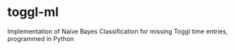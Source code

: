 # toggl-ml
Implementation of Naive Bayes Classification for missing Toggl time entries, programmed in Python
